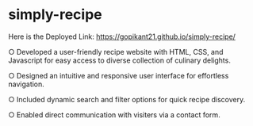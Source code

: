 # simply-recipe

Here is the Deployed Link:  https://gopikant21.github.io/simply-recipe/

○ Developed a user-friendly recipe website with HTML, CSS, and Javascript for easy access to diverse collection of culinary delights.

○ Designed an intuitive and responsive user interface for effortless navigation.

○ Included dynamic search and filter options for quick recipe discovery.

○ Enabled direct communication with visiters via a contact form.
